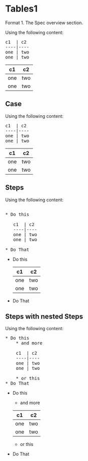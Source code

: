 # Tables1 
Format 1. The Spec overview section.

Using the following content:

<pre>
c1  | c2 
----|----
one | two
one | two  
</pre>

c1  | c2 
----|----
one | two
one | two 

## Case
Using the following content:

<pre>
c1  | c2 
----|----
one | two
one | two 
</pre>

c1  | c2 
----|----
one | two
one | two 


## Steps
Using the following content:

<pre>

* Do this

   c1  | c2 
   ----|----
   one | two
   one | two 

* Do That
</pre>

* Do this

   c1  | c2 
   ----|----
   one | two
   one | two 

* Do That


## Steps with nested Steps
Using the following content:

<pre>
* Do this
    * and more

    c1  | c2 
    ----|----
    one | two
    one | two 

    * or this
* Do That
</pre>

* Do this
    * and more

    c1  | c2 
    ----|----
    one | two
    one | two 

    * or this
* Do That

